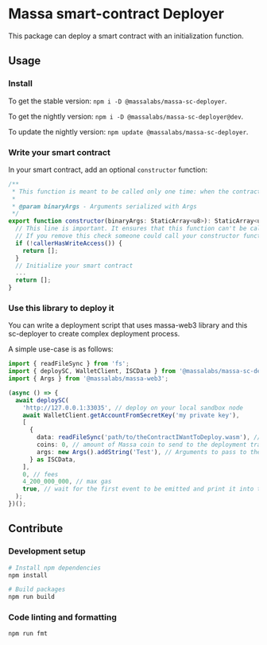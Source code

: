 # Massa smart-contract Deployer

This package can deploy a smart contract with an initialization function.

## Usage

### Install

To get the stable version: `npm i -D @massalabs/massa-sc-deployer`.

To get the nightly version: `npm i -D @massalabs/massa-sc-deployer@dev`.

To update the nightly version: `npm update @massalabs/massa-sc-deployer`.

### Write your smart contract

In your smart contract, add an optional `constructor` function:

```typescript
/**
 * This function is meant to be called only one time: when the contract is deployed.
 *
 * @param binaryArgs - Arguments serialized with Args
 */
export function constructor(binaryArgs: StaticArray<u8>): StaticArray<u8> {
  // This line is important. It ensures that this function can't be called in the future.
  // If you remove this check someone could call your constructor function and reset your SC.
  if (!callerHasWriteAccess()) {
    return [];
  }
  // Initialize your smart contract
  ...
  return [];
}
```

### Use this library to deploy it

You can write a deployment script that uses massa-web3 library and this sc-deployer to create complex deployment process.

A simple use-case is as follows:

```typescript
import { readFileSync } from 'fs';
import { deploySC, WalletClient, ISCData } from '@massalabs/massa-sc-deployer';
import { Args } from '@massalabs/massa-web3';

(async () => {
  await deploySC(
    'http://127.0.0.1:33035', // deploy on your local sandbox node
    await WalletClient.getAccountFromSecretKey('my private key'), 
    [
      {
        data: readFileSync('path/to/theContractIWantToDeploy.wasm'), // path to the compiler contract to deploy
        coins: 0, // amount of Massa coin to send to the deployment transaction
        args: new Args().addString('Test'), // Arguments to pass to the constructor of the contract, use `NoArg` if any
      } as ISCData,
    ],
    0, // fees
    4_200_000_000, // max gas
    true, // wait for the first event to be emitted and print it into the console.
  );
})();
```

## Contribute

### Development setup

```bash
# Install npm dependencies
npm install

# Build packages
npm run build
```

### Code linting and formatting

```bash
npm run fmt
```
